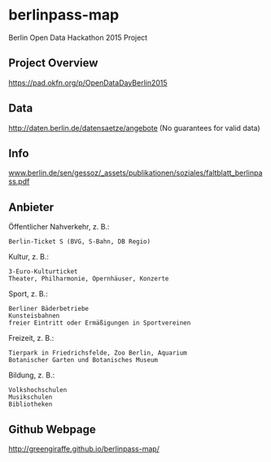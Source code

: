 # berlinpass-map
Berlin Open Data Hackathon 2015 Project

## Project Overview
https://pad.okfn.org/p/OpenDataDayBerlin2015

## Data
http://daten.berlin.de/datensaetze/angebote
(No guarantees for valid data)

## Info
www.berlin.de/sen/gessoz/_assets/publikationen/soziales/faltblatt_berlinpass.pdf

## Anbieter
Öffentlicher Nahverkehr, z. B.:

    Berlin-Ticket S (BVG, S-Bahn, DB Regio)

Kultur, z. B.:

    3-Euro-Kulturticket
    Theater, Philharmonie, Opernhäuser, Konzerte

Sport, z. B.:

    Berliner Bäderbetriebe
    Kunsteisbahnen
    freier Eintritt oder Ermäßigungen in Sportvereinen

Freizeit, z. B.:

    Tierpark in Friedrichsfelde, Zoo Berlin, Aquarium
    Botanischer Garten und Botanisches Museum

Bildung, z. B.:

    Volkshochschulen
    Musikschulen
    Bibliotheken


## Github Webpage
http://greengiraffe.github.io/berlinpass-map/


